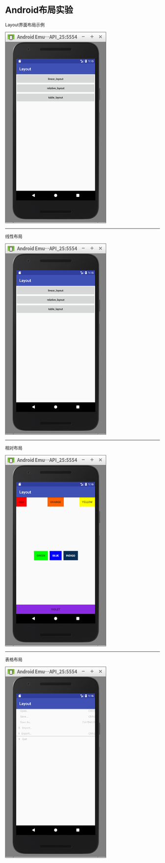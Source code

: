 # Android布局实验
Layout界面布局示例

![初始化界面](https://github.com/lyb707818825/fjnuAndroid/blob/master/Layout/picture/2017-03-26-011555_329x620_scrot.png)
***
线性布局

![线性布局](https://github.com/lyb707818825/fjnuAndroid/blob/master/Layout/picture/2017-03-26-011555_329x620_scrot.png)
***
相对布局

![相对布局](https://github.com/lyb707818825/fjnuAndroid/blob/master/Layout/picture/2017-03-26-011642_329x620_scrot.png)
***
表格布局

![表格布局](https://github.com/lyb707818825/fjnuAndroid/blob/master/Layout/picture/2017-03-26-011647_329x620_scrot.png)
